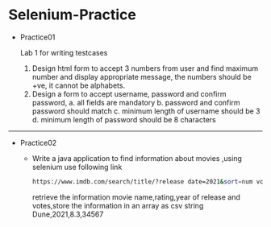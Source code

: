 # Selenium-Practice

  - Practice01
     
      Lab 1 for writing testcases
      1. Design html form to accept 3 numbers from user and find maximum number and display appropriate message,
      the numbers should be +ve, it cannot be alphabets.
      2. Design a form to accept username, password and confirm password,
      a. all fields are mandatory
      b. password and confirm password should match
      c. minimum length of username should be 3
      d. minimum length of password should be 8 characters
_____________________________________________________________________________________
  - Practice02
      - Write a java application to find information about movies ,using selenium
        use following link
        
        ```sh
        https://www.imdb.com/search/title/?release date=2021&sort=num votes,desc&page=1
        ```
        retrieve the information movie name,rating,year of release and votes,store the information in an array as csv string
        Dune,2021,8.3,34567
